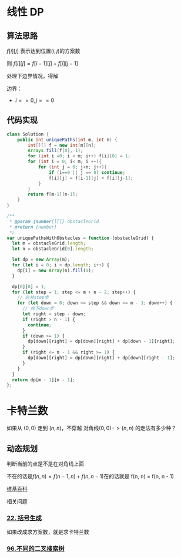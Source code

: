 # 线性 DP

## 算法思路

$f[i][j]$ 表示达到位置$(i,j)$的方案数

则 $f[i][j] = f[i-1][j] + f[i][j-1]$

处理下边界情况，得解

边界：

- $i==0, j == 0$

## 代码实现

```java []
class Solution {
    public int uniquePaths(int m, int n) {
        int[][] f = new int[m][n];
        Arrays.fill(f[0], 1);
        for (int i =0; i < m; i++) f[i][0] = 1;
        for (int i = 0; i< m; i ++){
            for (int j = 0; j<n; j++){
                if (i==0 || j == 0) continue;
                f[i][j] = f[i-1][j] + f[i][j-1];
            }
        }
        return f[m-1][n-1];
    }
}
```

```javascript []
/**
 * @param {number[][]} obstacleGrid
 * @return {number}
 */
var uniquePathsWithObstacles = function (obstacleGrid) {
  let m = obstacleGrid.length;
  let n = obstacleGrid[0].length;

  let dp = new Array(m);
  for (let i = 0; i < dp.length; i++) {
    dp[i] = new Array(n).fill(0);
  }

  dp[0][0] = 1;
  for (let step = 1; step <= m + n - 2; step++) {
    // 总共step步
    for (let down = 0; down <= step && down <= m - 1; down++) {
      // 向下down步
      let right = step - down;
      if (right > n - 1) {
        continue;
      }
      if (down >= 1) {
        dp[down][right] = dp[down][right] + dp[down - 1][right];
      }
      if (right <= n - 1 && right >= 1) {
        dp[down][right] = dp[down][right] + dp[down][right - 1];
      }
    }
  }
  return dp[m - 1][n - 1];
};
```

# 卡特兰数

如果从 $(0, 0)$ 走到 $(n, n)$，不穿越 对角线$(0, 0) -> (n, n)$ 的走法有多少种？

## 动态规划

判断当前的点是不是在对角线上面

不在的话是$f(n, n) = f(n - 1, n) + f(n, n - 1)$在的话就是 f(n, n) = f(n, n - 1)

[维基百科](https://zh.wikipedia.org/wiki/%E5%8D%A1%E5%A1%94%E5%85%B0%E6%95%B0)

相关问题

### [22. 括号生成](https://leetcode.cn/classic/problems/generate-parentheses/description/)

如果改成求方案数，就是求卡特兰数

### [96.不同的二叉搜索树](https://leetcode.cn/problems/unique-binary-search-trees/)
